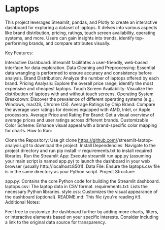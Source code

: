 # Laptops
This project leverages Streamlit, pandas, and Plotly to create an interactive dashboard for exploring a dataset of laptops. It delves into various aspects like brand distribution, pricing, ratings, touch screen availability, operating systems, and more. Users can gain insights into trends, identify top-performing brands, and compare attributes visually.

Key Features:

Interactive Dashboard: Streamlit facilitates a user-friendly, web-based interface for data exploration.
Data Cleaning and Preprocessing: Essential data wrangling is performed to ensure accuracy and consistency before analysis.
Brand Distribution: Analyze the number of laptops offered by each brand.
Pricing Analysis: Explore the overall price range, identify the most expensive and cheapest laptops.
Touch Screen Availability: Visualize the distribution of laptops with and without touch screens.
Operating System Breakdown: Discover the prevalence of different operating systems (e.g., Windows, macOS, Chrome OS).
Average Ratings by Chip Brand: Compare the average user ratings for devices equipped with AMD, Intel, or Apple processors.
Average Price and Rating Per Brand: Get a visual overview of average prices and user ratings across different brands.
Customizable Color Scheme: Enhance visual appeal with a brand-specific color mapping for charts.
How to Run:

Clone the Repository: Use git clone https://github.com/<your-username>/streamlit-laptop-analysis.git to download the project.
Install Dependencies: Navigate to the project directory and run pip install -r requirements.txt to install required libraries.
Run the Streamlit App: Execute streamlit run app.py (assuming your main script is named app.py) to launch the dashboard in your web browser (usually http://localhost:8501).
Data File: Ensure the laptops.csv file is in the same directory as your Python script.
Project Structure:

app.py: Contains the core Python code for building the Streamlit dashboard.
laptops.csv: The laptop data in CSV format.
requirements.txt: Lists the necessary Python libraries.
style.css: Customizes the visual appearance of the dashboard (optional).
README.md: This file (you're reading it!).
Additional Notes:

Feel free to customize the dashboard further by adding more charts, filters, or interactive elements based on your specific interests.
Consider including a link to the original data source for transparency.
